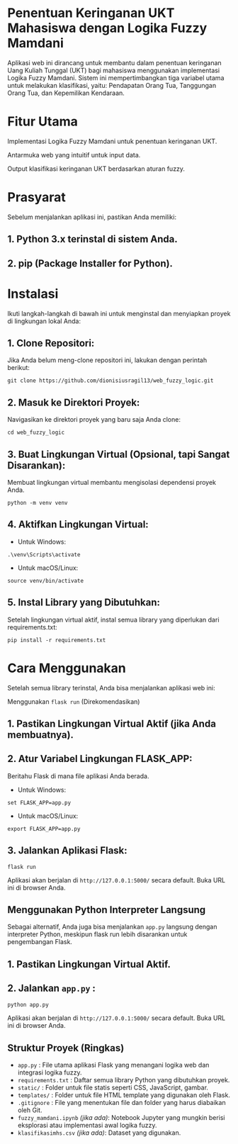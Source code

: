 # Penentuan Keringanan UKT Mahasiswa dengan Logika Fuzzy Mamdani
Aplikasi web ini dirancang untuk membantu dalam penentuan keringanan Uang Kuliah Tunggal (UKT) bagi mahasiswa menggunakan implementasi Logika Fuzzy Mamdani. Sistem ini mempertimbangkan tiga variabel utama untuk melakukan klasifikasi, yaitu: Pendapatan Orang Tua, Tanggungan Orang Tua, dan Kepemilikan Kendaraan.

# Fitur Utama
Implementasi Logika Fuzzy Mamdani untuk penentuan keringanan UKT.

Antarmuka web yang intuitif untuk input data.

Output klasifikasi keringanan UKT berdasarkan aturan fuzzy.

# Prasyarat
Sebelum menjalankan aplikasi ini, pastikan Anda memiliki:

## 1. Python 3.x terinstal di sistem Anda.

## 2. pip (Package Installer for Python).

# Instalasi
Ikuti langkah-langkah di bawah ini untuk menginstal dan menyiapkan proyek di lingkungan lokal Anda:

## 1. Clone Repositori:
Jika Anda belum meng-clone repositori ini, lakukan dengan perintah berikut:

```git clone https://github.com/dionisiusragil13/web_fuzzy_logic.git```

## 2. Masuk ke Direktori Proyek:
Navigasikan ke direktori proyek yang baru saja Anda clone:

```cd web_fuzzy_logic```

## 3. Buat Lingkungan Virtual (Opsional, tapi Sangat Disarankan):
Membuat lingkungan virtual membantu mengisolasi dependensi proyek Anda.

```python -m venv venv```

## 4. Aktifkan Lingkungan Virtual:

- Untuk Windows:

```.\venv\Scripts\activate```

- Untuk macOS/Linux:

```source venv/bin/activate```

## 5. Instal Library yang Dibutuhkan:
Setelah lingkungan virtual aktif, instal semua library yang diperlukan dari requirements.txt:

```pip install -r requirements.txt```

# Cara Menggunakan
Setelah semua library terinstal, Anda bisa menjalankan aplikasi web ini:

Menggunakan `flask run` (Direkomendasikan)
## 1. Pastikan Lingkungan Virtual Aktif (jika Anda membuatnya).

## 2. Atur Variabel Lingkungan FLASK_APP:
Beritahu Flask di mana file aplikasi Anda berada.

- Untuk Windows:

```set FLASK_APP=app.py```

- Untuk macOS/Linux:

```export FLASK_APP=app.py```

## 3. Jalankan Aplikasi Flask:

```flask run```

Aplikasi akan berjalan di `http://127.0.0.1:5000/` secara default. Buka URL ini di browser Anda.

## Menggunakan Python Interpreter Langsung
Sebagai alternatif, Anda juga bisa menjalankan `app.py` langsung dengan interpreter Python, meskipun flask run lebih disarankan untuk pengembangan Flask.

## 1. Pastikan Lingkungan Virtual Aktif.

## 2. Jalankan `app.py` :

```bash
python app.py
```

Aplikasi akan berjalan di `http://127.0.0.1:5000/` secara default. Buka URL ini di browser Anda.

## Struktur Proyek (Ringkas)

- `app.py` : File utama aplikasi Flask yang menangani logika web dan integrasi logika fuzzy.
- `requirements.txt` : Daftar semua library Python yang dibutuhkan proyek.
- `static/` : Folder untuk file statis seperti CSS, JavaScript, gambar.
- `templates/` : Folder untuk file HTML template yang digunakan oleh Flask.
- `.gitignore` : File yang menentukan file dan folder yang harus diabaikan oleh Git.
- `fuzzy_mamdani.ipynb` *(jika ada)*: Notebook Jupyter yang mungkin berisi eksplorasi atau implementasi awal logika fuzzy.
- `klasifikasimhs.csv` *(jika ada)*: Dataset yang digunakan.

